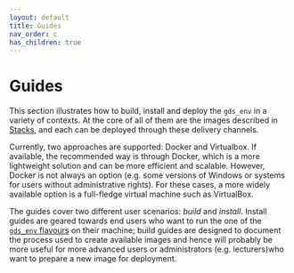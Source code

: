 ```yaml
---
layout: default
title: Guides
nav_order: c 
has_children: true
---
```


# Guides

This section illustrates how to build, install and deploy the `gds_env` in a variety of contexts. At the core of all of them are the images described in [Stacks](../stacks), and each can be deployed through these delivery channels.

Currently, two approaches are supported: Docker and Virtualbox. If available,
the recommended way is through Docker, which is a more lightweight solution
and can be more efficient and scalable. However, Docker is not always an
option (e.g. some versions of Windows or systems for users without 
administrative rights). For these cases, a more widely available option is a
full-fledge virtual machine such as VirtualBox.

The guides cover two different user scenarios: *build* and *install*. Install
guides are geared towards end users who want to run the one of the [`gds_env`
flavours](../stacks) on their machine; build guides are designed to document
the process used to create available images and hence will probably be more
useful for more advanced users or administrators (e.g. lecturers)who want to
prepare a new image for deployment.

